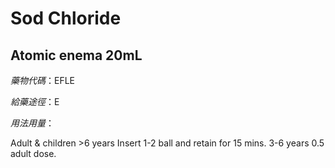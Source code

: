 # Sod Chloride

## Atomic enema 20mL

*藥物代碼*：EFLE

*給藥途徑*：E

*用法用量*：

Adult & children >6 years Insert 1-2 ball and retain for 15 mins. 3-6 years 0.5 adult dose.

